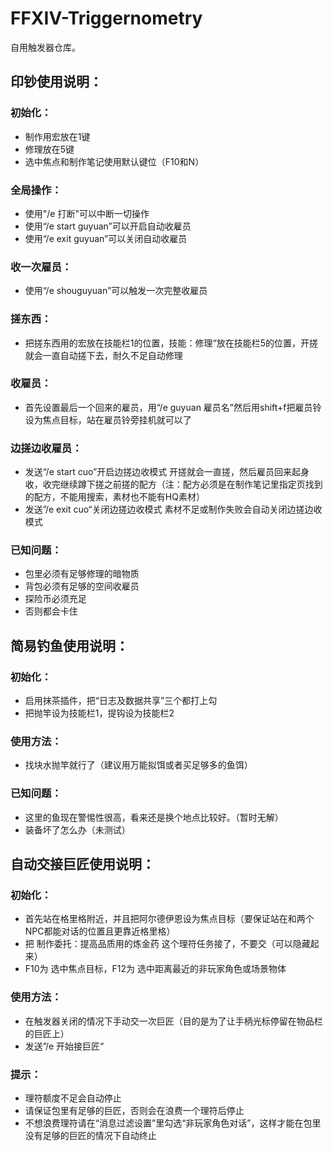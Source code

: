 # FFXIV-Triggernometry

自用触发器仓库。


## 印钞使用说明：

### 初始化：
* 制作用宏放在1键
* 修理放在5键
* 选中焦点和制作笔记使用默认键位（F10和N）

### 全局操作：
* 使用"/e 打断"可以中断一切操作
* 使用“/e start guyuan”可以开启自动收雇员
*  使用“/e exit guyuan”可以关闭自动收雇员

### 收一次雇员：
* 使用“/e shouguyuan”可以触发一次完整收雇员
 
### 搓东西： 
* 把搓东西用的宏放在技能栏1的位置，技能：修理“放在技能栏5的位置，开搓就会一直自动搓下去，耐久不足自动修理 

### 收雇员： 
* 首先设置最后一个回来的雇员，用“/e guyuan 雇员名”然后用shift+f把雇员铃设为焦点目标，站在雇员铃旁挂机就可以了 

### 边搓边收雇员： 
* 发送“/e start cuo”开启边搓边收模式 开搓就会一直搓，然后雇员回来起身收，收完继续蹲下搓之前搓的配方（注：配方必须是在制作笔记里指定页找到的配方，不能用搜索，素材也不能有HQ素材） 
* 发送”/e exit cuo“关闭边搓边收模式 素材不足或制作失败会自动关闭边搓边收模式 

### 已知问题： 
* 包里必须有足够修理的暗物质 
* 背包必须有足够的空间收雇员 
* 探险币必须充足 
* 否则都会卡住

## 简易钓鱼使用说明：

### 初始化：
* 启用抹茶插件，把“日志及数据共享”三个都打上勾
* 把抛竿设为技能栏1，提钩设为技能栏2

### 使用方法：
* 找块水抛竿就行了（建议用万能拟饵或者买足够多的鱼饵）

### 已知问题：
* 这里的鱼现在警惕性很高，看来还是换个地点比较好。（暂时无解）
* 装备坏了怎么办（未测试）

## 自动交接巨匠使用说明：

### 初始化：
* 首先站在格里格附近，并且把阿尔德伊恩设为焦点目标（要保证站在和两个NPC都能对话的位置且更靠近格里格）
* 把 制作委托：提高品质用的炼金药 这个理符任务接了，不要交（可以隐藏起来）
* F10为 选中焦点目标，F12为 选中距离最近的非玩家角色或场景物体

### 使用方法：
* 在触发器关闭的情况下手动交一次巨匠（目的是为了让手柄光标停留在物品栏的巨匠上）
* 发送”/e 开始接巨匠“

### 提示：
* 理符额度不足会自动停止
* 请保证包里有足够的巨匠，否则会在浪费一个理符后停止
* 不想浪费理符请在“消息过滤设置”里勾选“非玩家角色对话”，这样才能在包里没有足够的巨匠的情况下自动终止